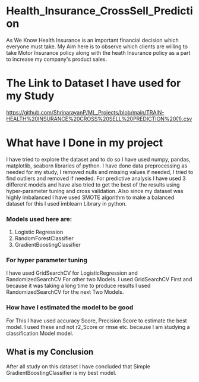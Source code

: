 # Health_Insurance_CrossSell_Prediction
As We Know Health Insurance is an important financial decision which everyone must take. My Aim here is to observe which clients are willing to take Motor Insurance policy along with the heath Insurance policy as a part to increase my company's product sales.

# The Link to Dataset I have used for my Study
https://github.com/ShrinarayanP/ML_Projects/blob/main/TRAIN-HEALTH%20INSURANCE%20CROSS%20SELL%20PREDICTION%20(1).csv

# What have I Done in my project
I have tried to explore the dataset and to do so I have used numpy, pandas, matplotlib, seaborn libraries of python.
I have done data preprocessing as needed for my study, I removed nulls and missing values if needed, I tried to find outliers and removed if needed.
For predictive analysis I have used 3 different models and have also tried to get the best of the results using hyper-parameter tuning and cross validation.
Also since my dataset was highly imbalanced I have used SMOTE algorithm to make a balanced dataset for this I used imblearn Library in python.
### Models used here are:
1. Logistic Regression
2. RandomForestClassifier
3. GradientBoostingClassifier

### For hyper parameter tuning
I have used GridSearchCV for LogisticRegression and RandomizedSearchCV For other two Models.
I used GridSearchCV First and because it was taking a long time to produce results I used RandomizedSearchCV for the next Two Models.

### How have I estimated  the model to be good
For This I have used accuracy Score, Precision Score to estimate the best model.
I used these and not r2_Score or rmse etc. because I am studying a classification Model model.

## What is my Conclusion
After all study on this dataset I have concluded that Simple GradientBoostingClassifier is my best model.

